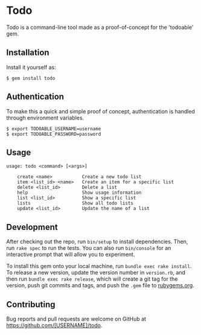 # Todo

Todo is a command-line tool made as a proof-of-concept for the 'todoable' gem.

## Installation

Install it yourself as:

    $ gem install todo

## Authentication

To make this a quick and simple proof of concept, authentication is handled through environment variables.

    $ export TODOABLE_USERNAME=username
    $ export TODOABLE_PASSWORD=password

## Usage

    usage: todo <command> [<args>]

        create <name>           Create a new todo list
        item <list_id> <name>   Create an item for a specific list
        delete <list_id>        Delete a list
        help                    Show usage information
        list <list_id>          Show a specific list
        lists                   Show all todo lists
        update <list_id>        Update the name of a list

## Development

After checking out the repo, run `bin/setup` to install dependencies. Then, run `rake spec` to run the tests. You can also run `bin/console` for an interactive prompt that will allow you to experiment.

To install this gem onto your local machine, run `bundle exec rake install`. To release a new version, update the version number in `version.rb`, and then run `bundle exec rake release`, which will create a git tag for the version, push git commits and tags, and push the `.gem` file to [rubygems.org](https://rubygems.org).

## Contributing

Bug reports and pull requests are welcome on GitHub at https://github.com/[USERNAME]/todo.
